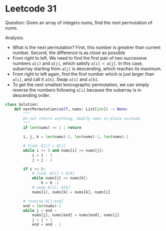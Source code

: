 # Leetcode 31

Question: Given an array of integers nums, find the next permutation of nums.

Analysis:
- What is the next permutation? First, this number is greatrer than current number. Second, the difference is as close as possible
- From right to left, We need to find the first pair of two successive numbers `a[i]` and `a[j]`, which satisfy `a[i] < a[j]`. In this case, subarrray starting from `a[j]` is descending, which reaches its maximum.
- From right to left again, find the first number which is just larger than `a[i]`, and call it `a[k]`. Swap `a[i]` and `a[k]`. 
- To get the next smallest lexicographic permutation, we can simply reverse the numbers following `a[i]` because the subarray is in descending order.

```python
class Solution:
    def nextPermutation(self, nums: List[int]) -> None:
        """
        Do not return anything, modify nums in-place instead.
        """
        if len(nums) <= 1 : return

        i, j, k = len(nums)-2, len(nums)-1, len(nums)-1

        # find: A[i] < A[j]
        while i >= 0 and nums[i] >= nums[j]:
            i = i - 1
            j = j - 1

        if i >= 0:  
            # find: A[i] < A[k]
            while nums[i] >= nums[k]:
                k = k -1
            # swap A[i], A[k]
            nums[i], nums[k] = nums[k], nums[i]

        # reverse A[j:end]
        end = len(nums)-1
        while j < end :
            nums[j], nums[end] = nums[end], nums[j]
            j = j + 1
            end = end - 1
```
